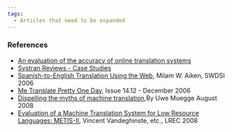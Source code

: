 ```yaml
---
tags:
  - Articles that need to be expanded
---
```

### References

- [An evaluation of the accuracy of online translation systems](https://scholarworks.lib.csusb.edu/cgi/viewcontent.cgi?article=1122&context=ciima)
- [Systran Reviews - Case Studies](https://www.translationsoftware4u.com/sys-testimonies.php)
- [Spanish-to-English Translation Using the Web](http://www.swdsi.org/swdsi06/Proceedings06/Papers/IBT04.pdf),
  Milam W. Aiken, SWDSI 2006
- [Me Translate Pretty One Day](https://www.wired.com/2006/12/translate/), Issue
  14.12 - December 2006
- [Dispelling the myths of machine translation](https://www.tcworld.info/index.php?id=91),By Uwe Muegge
  August 2008
- [Evaluation of a Machine Translation System for Low Resource Languages: METIS-II](http://www.lrec-conf.org/proceedings/lrec2008/pdf/116_paper.pdf),
  Vincent Vandeghinste, etc., LREC 2008
